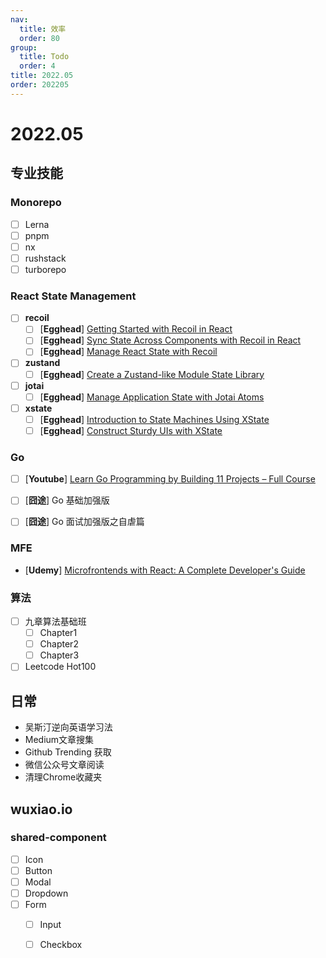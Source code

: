 ```yaml
---
nav:
  title: 效率
  order: 80
group:
  title: Todo
  order: 4
title: 2022.05
order: 202205
---
```


# 2022.05

## 专业技能

### Monorepo

- [ ] Lerna
- [ ] pnpm
- [ ] nx
- [ ] rushstack
- [ ] turborepo

### React State Management

- [ ] **recoil**
  - [ ] [**Egghead**] [Getting Started with Recoil in React](https://egghead.io/playlists/getting-started-with-recoil-in-react-1fca)
  - [ ] [**Egghead**] [Sync State Across Components with Recoil in React](https://egghead.io/courses/sync-state-across-components-with-recoil-in-react-3145)
  - [ ] [**Egghead**] [Manage React State with Recoil](https://egghead.io/courses/manage-react-state-with-recoil-fe987643)

- [ ] **zustand**
  - [ ] [**Egghead**] [Create a Zustand-like Module State Library](https://egghead.io/courses/create-a-zustand-like-module-state-library-bf55241e)
- [ ] **jotai**
  - [ ] [**Egghead**] [Manage Application State with Jotai Atoms](https://egghead.io/courses/manage-application-state-with-jotai-atoms-2c3a29f0)
- [ ] **xstate**
  - [ ] [**Egghead**] [Introduction to State Machines Using XState](https://egghead.io/courses/introduction-to-state-machines-using-xstate)
  - [ ] [**Egghead**] [Construct Sturdy UIs with XState](https://egghead.io/courses/construct-sturdy-uis-with-xstate)

### Go

- [ ] [**Youtube**] [Learn Go Programming by Building 11 Projects – Full Course](https://www.youtube.com/watch?v=jFfo23yIWac&t=45s)

- [ ] [**囧途**] Go 基础加强版
- [ ] [**囧途**] Go 面试加强版之自虐篇

### MFE

- [**Udemy**] [Microfrontends with React: A Complete Developer's Guide](https://www.udemy.com/course/microfrontend-course/)

### 算法

- [ ] 九章算法基础班
  - [ ] Chapter1
  - [ ] Chapter2
  - [ ] Chapter3
- [ ] Leetcode Hot100

## 日常

- 吴斯汀逆向英语学习法
- Medium文章搜集
- Github Trending 获取
- 微信公众号文章阅读
- 清理Chrome收藏夹

## wuxiao.io

### shared-component

- [ ] Icon
- [ ] Button
- [ ] Modal
- [ ] Dropdown
- [ ] Form
  - [ ] Input
  - [ ] Checkbox

